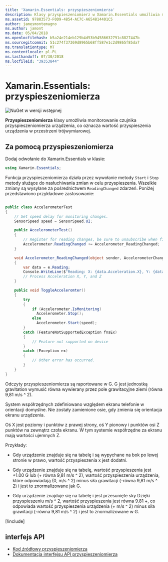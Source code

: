 ```yaml
---
title: 'Xamarin.Essentials: przyspieszeniomierza'
description: Klasy przyspieszeniomierz w Xamarin.Essentials umożliwia monitorowanie czujnika przyspieszeniomierza urządzenia, co oznacza wartość przyspieszenia urządzenia w przestrzeni trójwymiarowej.
ms.assetid: 97883573-F0D9-4854-AC7C-A654814401C5
author: jamesmontemagno
ms.author: jamont
ms.date: 05/04/2018
ms.openlocfilehash: b5a24e214eb129b4d53b94586632791c8827447b
ms.sourcegitcommit: 51c274f37369d8965b68ff587e1c2d9865f85da7
ms.translationtype: MT
ms.contentlocale: pl-PL
ms.lasthandoff: 07/30/2018
ms.locfileid: "39353844"
---
```

# <a name="xamarinessentials-accelerometer"></a>Xamarin.Essentials: przyspieszeniomierza

![NuGet w wersji wstępnej](~/media/shared/pre-release.png)

**Przyspieszeniomierza** klasy umożliwia monitorowanie czujnika przyspieszeniomierza urządzenia, co oznacza wartość przyspieszenia urządzenia w przestrzeni trójwymiarowej.

## <a name="using-accelerometer"></a>Za pomocą przyspieszeniomierza

Dodaj odwołanie do Xamarin.Essentials w klasie:

```csharp
using Xamarin.Essentials;
```

Funkcja przyspieszeniomierza działa przez wywołanie metody `Start` i `Stop` metody służące do nasłuchiwania zmian w celu przyspieszenia. Wszelkie zmiany są wysyłane za pośrednictwem `ReadingChanged` zdarzeń. Poniżej przedstawiono przykładowe zastosowanie:

```csharp

public class AccelerometerTest
{
    // Set speed delay for monitoring changes.
    SensorSpeed speed = SensorSpeed.UI;

    public AccelerometerTest()
    {
        // Register for reading changes, be sure to unsubscribe when finished
        Accelerometer.ReadingChanged += Accelerometer_ReadingChanged;
    }

    void Accelerometer_ReadingChanged(object sender, AccelerometerChangedEventArgs e)
    {
        var data = e.Reading;
        Console.WriteLine($"Reading: X: {data.Acceleration.X}, Y: {data.Acceleration.Y}, Z: {data.Acceleration.Z}");
        // Process Acceleration X, Y, and Z
    }

    public void ToggleAcceleromter()
    {
        try
        {
            if (Accelerometer.IsMonitoring)
              Accelerometer.Stop();
            else
              Accelerometer.Start(speed);
        }
        catch (FeatureNotSupportedException fnsEx)
        {
            // Feature not supported on device
        }
        catch (Exception ex)
        {
            // Other error has occurred.
        }
    }
}
```

Odczyty przyspieszeniomierza są raportowane w G. G jest jednostką gravitation wymusić równa wywierany przez pole grawitacyjne ziemi (równa 9,81 m/s ^ 2).

System współrzędnych zdefiniowano względem ekranu telefonie w orientacji domyślne. Nie zostały zamienione osie, gdy zmienia się orientacja ekranu urządzenia.

Oś X jest poziomy i punktów z prawej strony, oś Y pionowy i punktów osi Z punktów na zewnątrz czoła ekranu. W tym systemie współrzędne za ekranu mają wartości ujemnych Z.

Przykłady:

* Gdy urządzenie znajduje się na tabelę i są wypychane na bok po lewej stronie w prawo, wartość przyspieszenia x jest dodatni.

* Gdy urządzenie znajduje się na tabelę, wartość przyspieszenia jest +1.00 G lub (+ równa 9,81 m/s ^ 2), wartość przyspieszenia urządzenia, które odpowiadają (0, m/s ^ 2) minus siła grawitacji (-równa 9,81 m/s ^ 2) i jest to znormalizowane jak G.

* Gdy urządzenie znajduje się na tabelę i jest przesunięte sky Dzięki przyspieszeniu m/s ^ 2, wartość przyspieszenia jest równa 9.81 +, co odpowiada wartość przyspieszenia urządzenia (+ m/s ^ 2) minus siła grawitacji (-równa 9,81 m/s ^ 2) i jest to znormalizowane w G.

[!include[](~/essentials/includes/sensor-speed.md)]

## <a name="api"></a>interfejs API

- [Kod źródłowy przyspieszeniomierza](https://github.com/xamarin/Essentials/tree/master/Xamarin.Essentials/Accelerometer)
- [Dokumentacja interfejsu API przyspieszeniomierza](xref:Xamarin.Essentials.Accelerometer)
